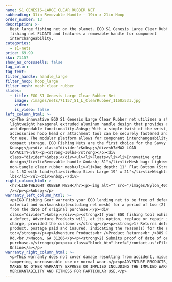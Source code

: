 ```yaml
---
name: S1 GENESIS—LARGE CLEAR RUBBER NET
subheading: 31in Removable Handle — 19in x 21in Hoop
order_number: 13
description: >-
  Best large fishing net on the planet. EGO S1 Genesis Large Clear Rubber
  fishing net FLOATS and features a removable handle for component
  interchangeability.
categories:
  - s1-nets
price: 69.99
sku: 71157
show_as_crosssells: false
tag_color:
tag_text:
filter_handle: handle_large
filter_hoop: hoop_large
filter_mesh: mesh_clear_rubber
slides:
  - title: EGO S1 Genesis Large Clear Rubber Net
    image: /images/nets/71157_S1_L_ClearRubber_1160x533.jpg
    video:
    is_video: false
left_column_html: >-
  <p>The innovative EGO S1 Genesis Large Clear Rubber net utilizes a strong
  lightweight hexagonal extruded aluminum handle design that provides economical
  and dependable functionality.&nbsp; With a simple twist of the wrist, any EGO
  accessories hoop head or attachment tool can be securely fastened and ready
  for use. The modular platform allows for component interchangeability and
  compact storage. EGO Fishing Nets are the first choice for the Savvy angler.
  &nbsp;</p><div class="divider">&nbsp;</div><h7>MAX LOAD
  CAPACITY</h7><p><strong>30lbs</strong></p><div
  class="divider">&nbsp;</div><ul><li>Floats</li><li>Innovative grip
  design</li><li>Removable handle &ndash; 31"</li><li>Mesh bag: Lightweight
  non-tangle clear rubber mesh</li><li>Bag depth: 11" Flat Bottom (Stretches up
  to 1.5X with load)</li><li>Hoop Size: Large 19" x 21"</li><li>Weight: 1.75
  lbs</li></ul><div>&nbsp;</div>
right_column_html: >-
  <h7>LIGHTWEIGHT RUBBER MESH</h7><p><img alt="" src="/images/Nylon_400x150.jpg"
  /></p><p>&nbsp;</p>
warranty_left_column_html: >-
  <p>EGO Fishing Gear warrants your EGO landing net to be free of defects in
  material and workmanship(excluding net mesh) for a period of two (2) years
  from the date of original purchase.</p><div
  class="divider">&nbsp;</div><p><strong>If your EGO fishing tool exhibits such
  a defect, Adventure Products will, at its option, replace or repair it without
  charge, provided the customer:</strong></p><p><strong>1) Returns defective
  product, postage paid and insured, indicating the reason(s) for the return
  to:</strong></p><p>Adventure Products<br />Product Returns<br />889 Guy Paine
  Rd.<br />Macon, GA 31206</p><p><strong>2) Submits proof of date of original
  purchase.</strong></p><p><a class="block_btn" href="/contact-us">File Claim
  Online</a></p>
warranty_right_column_html: >-
  <p>This warranty does not cover damage resulting from accident, misuse, abuse,
  tampering, unreasonable use or normal wear.</p><p>ADVENTURE PRODUCTS, INC.
  MAKES NO OTHER WARRANTY EXPRESS OR IMPLIED INCLUDING THE IMPLIED WARRANTIES OF
  MERCHANTABILITY AND FITNESS FOR PARTICULAR USE.</p>
---
```


